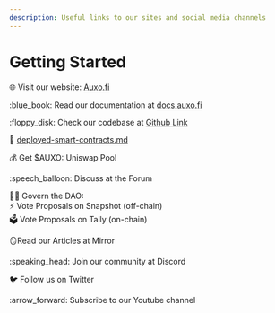 ```yaml
---
description: Useful links to our sites and social media channels
---
```


# Getting Started

🌐 Visit our website: [Auxo.fi](http://auxo.fi)

:blue\_book: Read our documentation at [docs.auxo.fi](https://docs.auxo.fi/)

:floppy\_disk: Check our codebase at [Github Link](https://github.com/AuxoDAO)

📎 [deployed-smart-contracts.md](../development/deployed-smart-contracts.md "mention")

:moneybag: Get $AUXO: Uniswap Pool

:speech\_balloon: Discuss at the Forum

:judge: Govern the DAO: \
&#x20;    :zap: Vote Proposals on Snapshot (off-chain)\
&#x20;    󠁔󠁔🗳️ Vote Proposals on Tally (on-chain)

:mirror:Read our Articles at Mirror

:speaking\_head: Join our community at Discord

:bird: Follow us on Twitter

:arrow\_forward: Subscribe to our Youtube channel
